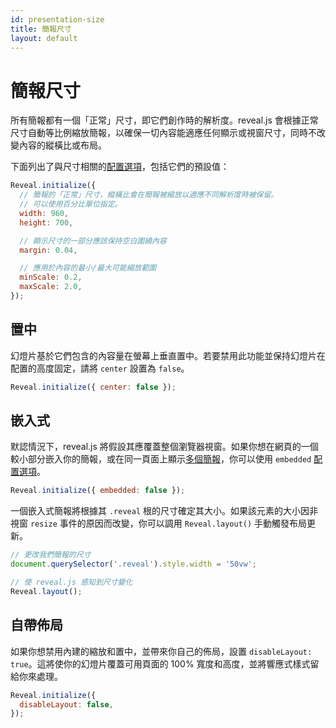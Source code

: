 ```yaml
---
id: presentation-size
title: 簡報尺寸
layout: default
---
```


# 簡報尺寸

所有簡報都有一個「正常」尺寸，即它們創作時的解析度。reveal.js 會根據正常尺寸自動等比例縮放簡報，以確保一切內容能適應任何顯示或視窗尺寸，同時不改變內容的縱橫比或布局。

下面列出了與尺寸相關的[配置選項](/zh-hant/config/)，包括它們的預設值：

```javascript
Reveal.initialize({
  // 簡報的「正常」尺寸，縱橫比會在簡報被縮放以適應不同解析度時被保留。
  // 可以使用百分比單位指定。
  width: 960,
  height: 700,

  // 顯示尺寸的一部分應該保持空白圍繞內容
  margin: 0.04,

  // 應用於內容的最小/最大可能縮放範圍
  minScale: 0.2,
  maxScale: 2.0,
});
```

## 置中

幻燈片基於它們包含的內容量在螢幕上垂直置中。若要禁用此功能並保持幻燈片在配置的高度固定，請將 `center` 設置為 `false`。

```js
Reveal.initialize({ center: false });
```

## 嵌入式

默認情況下，reveal.js 將假設其應覆蓋整個瀏覽器視窗。如果你想在網頁的一個較小部分嵌入你的簡報，或在同一頁面上顯示[多個簡報](/zh-hant/initialization/#multiple-presentations)，你可以使用 `embedded` [配置選項](/zh-hant/config/)。

```js
Reveal.initialize({ embedded: false });
```

一個嵌入式簡報將根據其 `.reveal` 根的尺寸確定其大小。如果該元素的大小因非視窗 `resize` 事件的原因而改變，你可以調用 `Reveal.layout()` 手動觸發布局更新。

```js
// 更改我們簡報的尺寸
document.querySelector('.reveal').style.width = '50vw';

// 使 reveal.js 感知到尺寸變化
Reveal.layout();
```

## 自帶佈局

如果你想禁用內建的縮放和置中，並帶來你自己的佈局，設置 `disableLayout: true`。這將使你的幻燈片覆蓋可用頁面的 100% 寬度和高度，並將響應式樣式留給你來處理。

```javascript
Reveal.initialize({
  disableLayout: false,
});
```
